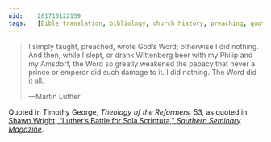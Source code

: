 ```yaml
---
uid:	201710122159
tags:	[Bible translation, bibliology, church history, preaching, quotation]
---
```


> I simply taught, preached, wrote God’s Word; otherwise I did nothing. And then, while I slept, or drank Wittenberg beer with my Philip and my Amsdorf, the Word so greatly weakened the papacy that never a prince or emperor did such damage to it. I did nothing. The Word did it all.
> 
> —Martin Luther

Quoted in Timothy George, *Theology of the Reformers,* 53, as quoted in [Shawn Wright, “Luther’s Battle for Sola Scriptura,” *Southern Seminary Magazine*](http://equip.sbts.edu/publications/magazine/magazine-issue/fall-2017-vol-85-no-2/luthers-battle-for-sola-scriptura/).
